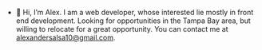 - 👋 Hi, I’m Alex. I am a web developer, whose interested lie mostly in front end development. Looking for opportunities in the Tampa Bay area, but willing to relocate for a great opportunity. You can contact me at alexandersalsa10@gmail.com.
